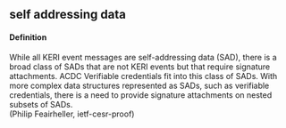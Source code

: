 ## self addressing data

<h4>Definition</h4><p>While all KERI event messages are self-addressing data (SAD), there is a broad class of SADs that are not KERI events but that require signature attachments. ACDC Verifiable credentials fit into this class of SADs. With more complex data structures represented as SADs, such as verifiable credentials, there is a need to provide signature attachments on nested subsets of SADs.<br>(Philip Feairheller, ietf-cesr-proof)</p>

